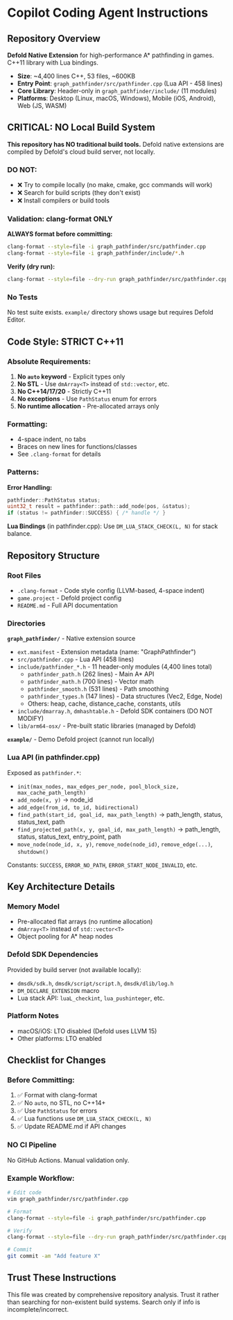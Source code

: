 # Copilot Coding Agent Instructions

## Repository Overview

**Defold Native Extension** for high-performance A* pathfinding in games. C++11 library with Lua bindings.
- **Size**: ~4,400 lines C++, 53 files, ~600KB
- **Entry Point**: `graph_pathfinder/src/pathfinder.cpp` (Lua API - 458 lines)
- **Core Library**: Header-only in `graph_pathfinder/include/` (11 modules)
- **Platforms**: Desktop (Linux, macOS, Windows), Mobile (iOS, Android), Web (JS, WASM)

## CRITICAL: NO Local Build System

**This repository has NO traditional build tools.** Defold native extensions are compiled by Defold's cloud build server, not locally.

### DO NOT:
- ❌ Try to compile locally (no make, cmake, gcc commands will work)
- ❌ Search for build scripts (they don't exist)
- ❌ Install compilers or build tools

### Validation: clang-format ONLY
**ALWAYS format before committing:**
```bash
clang-format --style=file -i graph_pathfinder/src/pathfinder.cpp
clang-format --style=file -i graph_pathfinder/include/*.h
```

**Verify (dry run):**
```bash
clang-format --style=file --dry-run graph_pathfinder/src/pathfinder.cpp
```

### No Tests
No test suite exists. `example/` directory shows usage but requires Defold Editor.

## Code Style: STRICT C++11

### Absolute Requirements:
1. **No `auto` keyword** - Explicit types only
2. **No STL** - Use `dmArray<T>` instead of `std::vector`, etc.
3. **No C++14/17/20** - Strictly C++11
4. **No exceptions** - Use `PathStatus` enum for errors
5. **No runtime allocation** - Pre-allocated arrays only

### Formatting:
- 4-space indent, no tabs
- Braces on new lines for functions/classes
- See `.clang-format` for details

### Patterns:
**Error Handling:**
```cpp
pathfinder::PathStatus status;
uint32_t result = pathfinder::path::add_node(pos, &status);
if (status != pathfinder::SUCCESS) { /* handle */ }
```

**Lua Bindings** (in pathfinder.cpp):
Use `DM_LUA_STACK_CHECK(L, N)` for stack balance.

## Repository Structure

### Root Files
- `.clang-format` - Code style config (LLVM-based, 4-space indent)
- `game.project` - Defold project config
- `README.md` - Full API documentation

### Directories
**`graph_pathfinder/`** - Native extension source
- `ext.manifest` - Extension metadata (name: "GraphPathfinder")
- `src/pathfinder.cpp` - Lua API (458 lines)
- `include/pathfinder_*.h` - 11 header-only modules (4,400 lines total)
  - `pathfinder_path.h` (262 lines) - Main A* API
  - `pathfinder_math.h` (700 lines) - Vector math
  - `pathfinder_smooth.h` (531 lines) - Path smoothing
  - `pathfinder_types.h` (147 lines) - Data structures (Vec2, Edge, Node)
  - Others: heap, cache, distance_cache, constants, utils
- `include/dmarray.h`, `dmhashtable.h` - Defold SDK containers (DO NOT MODIFY)
- `lib/arm64-osx/` - Pre-built static libraries (managed by Defold)

**`example/`** - Demo Defold project (cannot run locally)

### Lua API (in pathfinder.cpp)
Exposed as `pathfinder.*`:
- `init(max_nodes, max_edges_per_node, pool_block_size, max_cache_path_length)`
- `add_node(x, y)` → node_id
- `add_edge(from_id, to_id, bidirectional)`
- `find_path(start_id, goal_id, max_path_length)` → path_length, status, status_text, path
- `find_projected_path(x, y, goal_id, max_path_length)` → path_length, status, status_text, entry_point, path
- `move_node(node_id, x, y)`, `remove_node(node_id)`, `remove_edge(...)`, `shutdown()`

Constants: `SUCCESS`, `ERROR_NO_PATH`, `ERROR_START_NODE_INVALID`, etc.

## Key Architecture Details

### Memory Model
- Pre-allocated flat arrays (no runtime allocation)
- `dmArray<T>` instead of `std::vector<T>`
- Object pooling for A* heap nodes

### Defold SDK Dependencies
Provided by build server (not available locally):
- `dmsdk/sdk.h`, `dmsdk/script/script.h`, `dmsdk/dlib/log.h`
- `DM_DECLARE_EXTENSION` macro
- Lua stack API: `luaL_checkint`, `lua_pushinteger`, etc.

### Platform Notes
- macOS/iOS: LTO disabled (Defold uses LLVM 15)
- Other platforms: LTO enabled

## Checklist for Changes

### Before Committing:
1. ✅ Format with clang-format
2. ✅ No `auto`, no STL, no C++14+
3. ✅ Use `PathStatus` for errors
4. ✅ Lua functions use `DM_LUA_STACK_CHECK(L, N)`
5. ✅ Update README.md if API changes

### NO CI Pipeline
No GitHub Actions. Manual validation only.

### Example Workflow:
```bash
# Edit code
vim graph_pathfinder/src/pathfinder.cpp

# Format
clang-format --style=file -i graph_pathfinder/src/pathfinder.cpp

# Verify
clang-format --style=file --dry-run graph_pathfinder/src/pathfinder.cpp

# Commit
git commit -am "Add feature X"
```

## Trust These Instructions
This file was created by comprehensive repository analysis. Trust it rather than searching for non-existent build systems. Search only if info is incomplete/incorrect.
